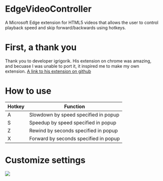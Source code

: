 # EdgeVideoController
A Microsoft Edge extension for HTML5 videos that allows the user to control playback speed and skip forward/backwards using hotkeys.

# First, a thank you
Thank you to developer igrigorik. His extension on chrome was amazing, and becuase I was unable to port it, it inspired me to make my own extension. [A link to his extension on github](https://github.com/igrigorik/videospeed)

# How to use
| Hotkey | Function |
| ------ | ------ |
| A | Slowdown by speed specified in popup |
| S | Speedup by speed specified in popup |
| Z | Rewind by seconds specified in popup |
| X | Forward by seconds specified in popup |

# Customize settings
![](https://i.imgur.com/WqoFIEj.png?raw=true)
